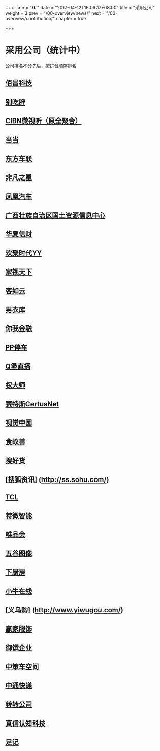 +++
icon = "<b>0. </b>"
date = "2017-04-12T16:06:17+08:00"
title = "采用公司"
weight = 3
prev = "/00-overview/news/"
next = "/00-overview/contribution/"
chapter = true

+++

# 采用公司（统计中）

公司排名不分先后，按拼音顺序排名

## [佰昌科技](http://www.sdbaichang.com/)

## [别吃胖](http://www.biechipang.net/)

## [CIBN微视听（原全聚合）](http://www.91vst.com/)

## [当当](http://www.dangdang.com/)

## [东方车联](http://www.dongfang789.com/)

## [非凡之星](http://www.ffzxnet.com/)

## [凤凰汽车](http://auto.ifeng.com/)

## [广西壮族自治区国土资源信息中心](http://z.gxdlr.gov.cn/)

## [华夏信财](https://www.huaxiafinance.com/)

## [欢聚时代YY](http://www.yy.com/)

## [家视天下](http://www.hiveview.com/)

## [客如云](http://www.keruyun.com/)

## [男衣库](http://www.nanyiku.com/)

## [你我金融](https://www.niiwoo.com/)

## [PP停车](https://660pp.com)

## [Q堡直播](http://www.qbaotv.com/)

## [权大师](http://www.quandashi.com/)

## [赛特斯CertusNet](http://www.certusnet.com.cn/)

## [视觉中国](https://500px.me/)

## [食蚁兽](http://www.41soo.com/)

## [搜好货](http://www.912688.com/)

## [搜狐资讯] (http://ss.sohu.com/)

## [TCL](http://www.tcl.com/)

## [特微智能](http://www.trawe.cn/)

## [唯品会](http://www.vip.com/)

## [五谷图像](http://www.5grain.com/)

## [下厨房](http://www.xiachufang.com/)

## [小牛在线](https://www.xiaoniu88.com/)

## [义乌购] (http://www.yiwugou.com/)

## [赢家服饰](http://www.eeka.cn/)

## [御馔企业](http://www.uzengroup.com/)

## [中策车空间](http://www.zcckj.com/)

## [中通快递](http://www.zto.com/)

## [转转公司](http://www.zhuanzhuan.com/)

## [真信认知科技](http://www.zhenxinsafe.com/)

## [足记](http://www.fotoplace.cc/)
